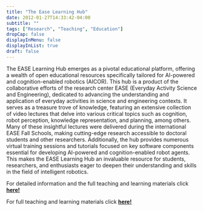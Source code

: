 ```yaml
---
title: "The Ease Learning Hub"
date: 2012-01-27T14:33:42-04:00
subtitle: ""
tags: ["Research", "Teaching", "Education"]
dropCap: false
displayInMenu: false
displayInList: true
draft: false
---
```


The EASE Learning Hub emerges as a pivotal educational platform, offering a wealth
of open educational resources specifically tailored for AI-powered and
cognition-enabled robotics (AICOR). This hub is a product of the collaborative
efforts of the research center EASE (Everyday Activity Science and Engineering),
dedicated to advancing the understanding and application of everyday activities in
science and engineering contexts. It serves as a treasure trove of knowledge, featuring
an extensive collection of video lectures that delve into various critical topics such as
cognition, robot perception, knowledge representation, and planning, among others.
Many of these insightful lectures were delivered during the international EASE Fall
Schools, making cutting-edge research accessible to doctoral students and other
researchers. Additionally, the hub provides numerous virtual training sessions and
tutorials focused on key software components essential for developing AI-powered and
cognition-enabled robot agents. This makes the EASE Learning Hub an invaluable
resource for students, researchers, and enthusiasts eager to deepen their
understanding and skills in the field of intelligent robotics.

<div class="hidde-after-preview">
For detailed information and the full teaching and learning materials click <a class="btn btn-success" target="_blank" href="the-ease-learning-hub/"><b>here!</b></a>
</div>

<!--more-->

<!-- <div class="main-well-flex-container" style="margin:20px;align-items: center;">

  <div style="flex:30%;">
      <img src="profile_picture.png" style="clip-path: circle(35%);">
  </div>

  <div style="flex:70%;">
    <h3>Replace with Name</h3>
    Tel:     +49 XXXXXXXXXX <br>
    Fax:     +49 XXXXXXXXXX <br>
    Mail:    <a href="mailto:XXXXXXX@cs.uni-bremen.de">XXXXXX@cs.uni-bremen.de</a> <br>
    <a style="color:red" href="https://ai.uni-bremen.de/team/XXXXXXXXX">
      <span style="font-size: 15px;">Profile</span>
    </a>
  </div>

</div> -->


For full teaching and learning materials click <a class="btn btn-success" target="_blank" href="https://learning-hub.ease-crc.org/"><b>here!</b></a>